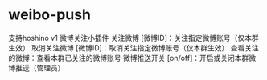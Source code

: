 # weibo-push
支持hoshino v1
微博关注小插件
关注微博 [微博ID]：关注指定微博账号（仅本群生效）
取消关注微博 [微博ID]：取消关注指定微博账号（仅本群生效）
查看关注的微博：查看本群已关注的微博账号
微博推送开关 [on/off]：开启或关闭本群微博推送（管理员）
